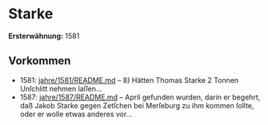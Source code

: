 # Starke

**Ersterwähnung:** 1581

## Vorkommen
- 1581: [jahre/1581/README.md](../jahre/1581/README.md) – 8) Hätten Thomas Starke 2 Tonnen Unſchlitt nehmen
laſſen...
- 1587: [jahre/1587/README.md](../jahre/1587/README.md) – April gefunden wurden, darin er begehrt, daß Jakob
Starke gegen Zetſchen bei Merſeburg zu ihm kommen
ſollte, oder er wolle etwas anderes vor...
